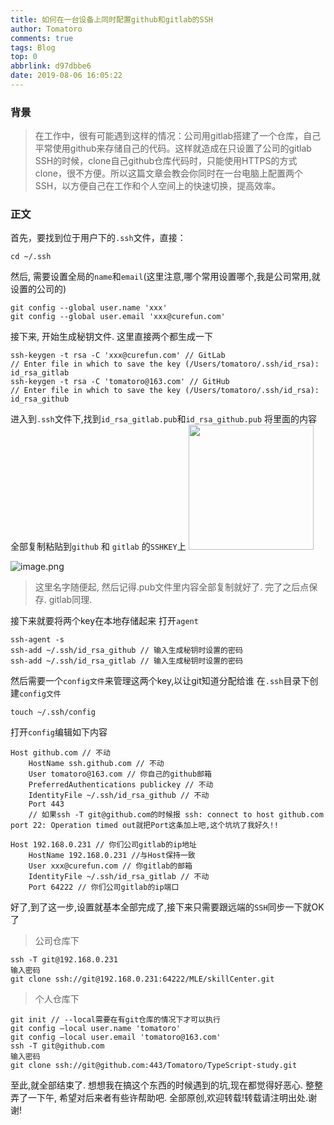 ```yaml
---
title: 如何在一台设备上同时配置github和gitlab的SSH
author: Tomatoro
comments: true
tags: Blog
top: 0
abbrlink: d97dbbe6
date: 2019-08-06 16:05:22
---
```


### 背景
> 在工作中，很有可能遇到这样的情况：公司用gitlab搭建了一个仓库，自己平常使用github来存储自己的代码。这样就造成在只设置了公司的gitlab SSH的时候，clone自己github仓库代码时，只能使用HTTPS的方式clone，很不方便。所以这篇文章会教会你同时在一台电脑上配置两个SSH，以方便自己在工作和个人空间上的快速切换，提高效率。

<!-- more -->

### 正文
首先，要找到位于用户下的`.ssh`文件，直接：
```JS
cd ~/.ssh
```

然后, 需要设置全局的`name`和`email`(这里注意,哪个常用设置哪个,我是公司常用,就设置的公司的)
```JS
git config --global user.name 'xxx'
git config --global user.email 'xxx@curefun.com'
```

接下来, 开始生成秘钥文件. 这里直接两个都生成一下
```JS
ssh-keygen -t rsa -C 'xxx@curefun.com' // GitLab
// Enter file in which to save the key (/Users/tomatoro/.ssh/id_rsa): id_rsa_gitlab
ssh-keygen -t rsa -C 'tomatoro@163.com' // GitHub
// Enter file in which to save the key (/Users/tomatoro/.ssh/id_rsa): id_rsa_github
```

进入到`.ssh`文件下,找到`id_rsa_gitlab.pub`和`id_rsa_github.pub` 将里面的内容全部复制粘贴到`github` 和 `gitlab` 的`SSHKEY`上
<img src="https://tva1.sinaimg.cn/large/006y8mN6ly1g884j9tshmj30fi0wck24.jpg" width="200px"/>

![image.png](https://tva1.sinaimg.cn/large/006y8mN6ly1g884jetao4j31lq0o0h96.jpg)

> 这里名字随便起, 然后记得.pub文件里内容全部复制就好了. 完了之后点保存. gitlab同理.

接下来就要将两个key在本地存储起来
打开`agent`
```JS
ssh-agent -s
ssh-add ~/.ssh/id_rsa_github // 输入生成秘钥时设置的密码
ssh-add ~/.ssh/id_rsa_gitlab // 输入生成秘钥时设置的密码
```

然后需要一个`config文件`来管理这两个key,以让git知道分配给谁
在`.ssh`目录下创建`config文件`
```JS
touch ~/.ssh/config
```

打开`config`编辑如下内容
```JS
Host github.com // 不动
    HostName ssh.github.com // 不动
    User tomatoro@163.com // 你自己的github邮箱
    PreferredAuthentications publickey // 不动
    IdentityFile ~/.ssh/id_rsa_github // 不动
    Port 443 
    // 如果ssh -T git@github.com的时候报 ssh: connect to host github.com port 22: Operation timed out就把Port这条加上吧,这个坑坑了我好久!!

Host 192.168.0.231 // 你们公司gitlab的ip地址
    HostName 192.168.0.231 //与Host保持一致
    User xxx@curefun.com // 你gitlab的邮箱
    IdentityFile ~/.ssh/id_rsa_gitlab // 不动
    Port 64222 // 你们公司gitlab的ip端口
```

好了,到了这一步,设置就基本全部完成了,接下来只需要跟远端的`SSH`同步一下就OK了
> 公司仓库下
```JS
ssh -T git@192.168.0.231
输入密码
git clone ssh://git@192.168.0.231:64222/MLE/skillCenter.git
```

> 个人仓库下
```JS
git init // --local需要在有git仓库的情况下才可以执行
git config —local user.name 'tomatoro'
git config —local user.email 'tomatoro@163.com'
ssh -T git@github.com
输入密码
git clone ssh://git@github.com:443/Tomatoro/TypeScript-study.git
```

至此,就全部结束了. 想想我在搞这个东西的时候遇到的坑,现在都觉得好恶心. 整整弄了一下午, 希望对后来者有些许帮助吧.
全部原创,欢迎转载!转载请注明出处.谢谢!

